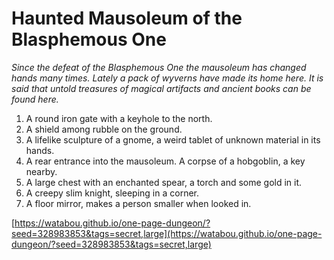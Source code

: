 # Haunted Mausoleum of the Blasphemous One

_Since the defeat of the Blasphemous One the mausoleum has changed hands many times. Lately a pack of wyverns have made its home here. It is said that untold treasures of magical artifacts and ancient books can be found here._

1. A round iron gate with a keyhole to the north.
2. A shield among rubble on the ground.
3. A lifelike sculpture of a gnome, a weird tablet of unknown material in its hands.
4. A rear entrance into the mausoleum. A corpse of a hobgoblin, a key nearby.
5. A large chest with an enchanted spear, a torch and some gold in it.
6. A creepy slim knight, sleeping in a corner.
7. A floor mirror, makes a person smaller when looked in.

[https://watabou.github.io/one-page-dungeon/?seed=328983853&tags=secret,large](https://watabou.github.io/one-page-dungeon/?seed=328983853&tags=secret,large)
